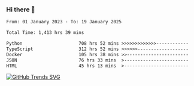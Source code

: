 ### Hi there 👋

<!--START_SECTION:waka-->

```txt
From: 01 January 2023 - To: 19 January 2025

Total Time: 1,413 hrs 39 mins

Python                     708 hrs 52 mins >>>>>>>>>>>>>------------   50.14 %
TypeScript                 312 hrs 52 mins >>>>>>-------------------   22.13 %
Docker                     105 hrs 38 mins >>-----------------------   07.47 %
JSON                       76 hrs 33 mins  >------------------------   05.42 %
HTML                       45 hrs 13 mins  >------------------------   03.20 %
```

<!--END_SECTION:waka-->

[![GitHub Trends SVG](https://api.githubtrends.io/user/svg/IAbuElRuzz/langs)](https://githubtrends.io)
